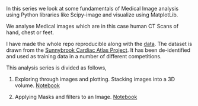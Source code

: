 In this series we look at some fundamentals of Medical Image analysis using Python libraries like Scipy-image and visualize using MatplotLib. 

We analyse Medical images which are in this case human CT Scans of hand, chest or feet. 

I have made the whole repo reproducible along with the [data](/Data). The dataset is drawn from the [Sunnybrook Cardiac Atlas Project](http://www.cardiacatlas.org/studies/sunnybrook-cardiac-data/). It has been de-identified and used as training data in a number of different competitions. 


This analysis series is divided as follows, 

1. Exploring through images and plotting. Stacking images into a 3D volume. [Notebook](/Image_Exploration.ipynb)

2. Applying Masks and filters to an Image. [Notebook](/Masking_and_filtering.ipyng)
